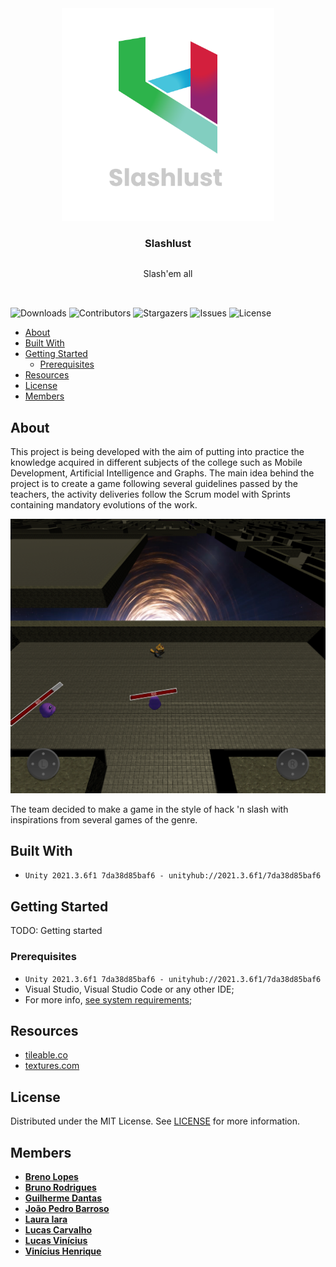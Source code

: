 <div align='center' style="display: flex; flex-direction: column; align-items: center; margin-bottom: 32px">
  <a href="https://github.com/Slashlust/slashlust">
  <img src="Assets/Sprites/slashlust-logo-alt.png" alt="Slashlust logo" width="340">
  </a>

  <h3 style="text-align: center">Slashlust</h3>

  <p style="text-align: center">Slash'em all</p>
</div>

![Downloads](https://img.shields.io/github/downloads/Slashlust/slashlust/total?style=for-the-badge) ![Contributors](https://img.shields.io/github/contributors/Slashlust/slashlust?style=for-the-badge) ![Stargazers](https://img.shields.io/github/stars/Slashlust/slashlust?style=for-the-badge) ![Issues](https://img.shields.io/github/issues/Slashlust/slashlust?style=for-the-badge) ![License](https://img.shields.io/github/license/Slashlust/slashlust?style=for-the-badge)

 

- [About](#about)
- [Built With](#built-with)
- [Getting Started](#getting-started)
  - [Prerequisites](#prerequisites)
- [Resources](#resources)
- [License](#license)
- [Members](#members)

## About 

<p>
 This project is being developed with the aim of putting into practice the knowledge acquired in different subjects of the college such as Mobile Development, Artificial Intelligence and Graphs. The main idea behind the project is to create a game following several guidelines passed by the teachers, the activity deliveries follow the Scrum model with Sprints containing mandatory evolutions of the work.
</p>

![Screen Shot](/Assets/Sprites/Art/demo.png)

<p>
The team decided to make a game in the style of hack 'n slash with inspirations from several games of the genre.
</p>

## Built With

* ``Unity 2021.3.6f1 7da38d85baf6 - unityhub://2021.3.6f1/7da38d85baf6``

## Getting Started

TODO: Getting started

### Prerequisites

* ``Unity 2021.3.6f1 7da38d85baf6 - unityhub://2021.3.6f1/7da38d85baf6``
* Visual Studio, Visual Studio Code or any other IDE; 
* For more info, [see system requirements](https://docs.unity3d.com/Manual/system-requirements.html); 

## Resources

* [tileable.co](https://tileable.co/)
* [textures.com](https://textures.com/)

## License

Distributed under the MIT License. See [LICENSE](https://github.com/Slashlust/slashlust/blob/main/LICENSE.md) for more information.

## Members

* **[Breno Lopes](https://github.com/zTrolly/)**
* **[Bruno Rodrigues](https://github.com/brunofaria27/)**
* **[Guilherme Dantas](https://github.com/Guilherme-Dantas/)**
* **[João Pedro Barroso](https://github.com/Saimom000/)**
* **[Laura Iara](https://github.com/mit018/)**
* **[Lucas Carvalho](https://github.com/Lucascluz/)**
* **[Lucas Vinícius](https://github.com/LucasVinicius314/)**
* **[Vinícius Henrique](https://github.com/viniciushgiovanini/)**

